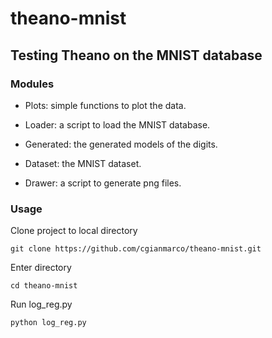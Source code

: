 # theano-mnist
## Testing Theano on the MNIST database

### Modules

- Plots: simple functions to plot the data.

- Loader: a script to load the MNIST database.

- Generated: the generated models of the digits.

- Dataset: the MNIST dataset.

- Drawer: a script to generate png files.

### Usage

Clone project to local directory

```
git clone https://github.com/cgianmarco/theano-mnist.git
```

Enter directory

```
cd theano-mnist
```

Run log_reg.py

```
python log_reg.py
```

